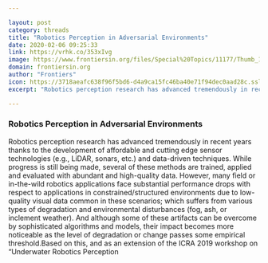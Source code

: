 ```yaml
---

layout: post
category: threads
title: "Robotics Perception in Adversarial Environments"
date: 2020-02-06 09:25:33
link: https://vrhk.co/353xIvg
image: https://www.frontiersin.org/files/Special%20Topics/11177/Thumb_166.jpg
domain: frontiersin.org
author: "Frontiers"
icon: https://3718aeafc638f96f5bd6-d4a9ca15fc46ba40e71f94dec0aad28c.ssl.cf1.rackcdn.com/favicon_16x16.ico
excerpt: "Robotics perception research has advanced tremendously in recent years thanks to the development of affordable and cutting edge sensor technologies (e.g., LiDAR, sonars, etc.) and data-driven techniques. While progress is still being made, several of these methods are trained, applied and evaluated with abundant and high-quality data. However, many field or in-the-wild robotics applications face substantial performance drops with respect to applications in constrained/structured environments due to low-quality visual data common in these scenarios; which suffers from various types of degradation and environmental disturbances (fog, ash, or inclement weather). And although some of these artifacts can be overcome by sophisticated algorithms and models, their impact becomes more noticeable as the level of degradation or change passes some empirical threshold.Based on this, and as an extension of the ICRA 2019 workshop on “Underwater Robotics Perception"

---
```


### Robotics Perception in Adversarial Environments

Robotics perception research has advanced tremendously in recent years thanks to the development of affordable and cutting edge sensor technologies (e.g., LiDAR, sonars, etc.) and data-driven techniques. While progress is still being made, several of these methods are trained, applied and evaluated with abundant and high-quality data. However, many field or in-the-wild robotics applications face substantial performance drops with respect to applications in constrained/structured environments due to low-quality visual data common in these scenarios; which suffers from various types of degradation and environmental disturbances (fog, ash, or inclement weather). And although some of these artifacts can be overcome by sophisticated algorithms and models, their impact becomes more noticeable as the level of degradation or change passes some empirical threshold.Based on this, and as an extension of the ICRA 2019 workshop on “Underwater Robotics Perception